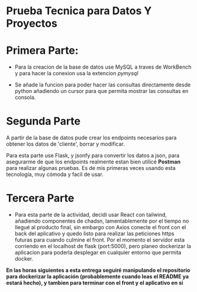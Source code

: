 # Prueba Tecnica para Datos Y Proyectos

# Primera Parte:

- Para la creacion de la base de datos use MySQL a traves de WorkBench y para hacer la conexion usa la extencion *pymysql* 

- Se añade la funcion para poder hacer las consultas directamente desde python añadiendo un cursor para que permita mostrar las consultas en consola.

# Segunda Parte

A partir de la base de datos pude crear los endpoints necesarios para obtener los datos de 'cliente', borrar y modificar. 

Para esta parte use Flask, y jsonfy para convertir los datos a json, para asegurarme de que los endpoints realmente estan bien utilicé **Postman** para realizar algunas pruebas.
Es de mis primeras veces usando esta tecnología, muy cómoda y facil de usar.

# Tercera Parte

- Para esta parte de la actividad, decidi usar React con tailwind, añadiendo componentes de chadsn, lamentablemente por el tiempo no llegué al producto final, sin embargo con Axios conecte
el front con el back del aplicativo y quedo listo para realizar las peticiones https futuras para cuando culmine el front. Por el momento el servidor esta corriendo en el localhost de flask (port:5000), pero planeo dockerizar la aplicacion para poderla desplegar en cualquier entorno que permita docker.

**En las horas siguientes a esta entrega seguiré manipulando el repositorio para dockerizar la aplicación (probablemente cuando leas el README ya estará hecho), y tambien para terminar con el front y el aplicativo en si**